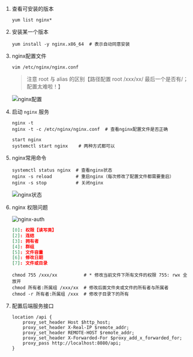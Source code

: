 1. 查看可安装的版本

    ```shell
    yum list nginx*
    ```

2. 安装某一个版本

    ```shell
    yum install -y nginx.x86_64  # 表示自动同意安装
    ```

3. nginx配置文件

    ```shell
    vim /etc/nginx/nginx.conf
    ```
    > 注意 root 与 alias 的区别【路径配置 root /xxx/xx/ 最后一个是否有/；配置太难啦！】

    ![nginx配置](http://39.106.78.182/download/image/nginx配置.png)

4. 启动 `nginx` 服务

    ```shell
    nginx -t
    nginx -t -c /etc/nginx/nginx.conf  # 查看nginx配置文件是否正确
    
    start nginx
    systemctl start nginx    # 两种方式都可以
    ```

5. nginx常用命令

    ```shell
    systemctl status nginx  # 查看nginx状态
    nginx -s reload         # 重启nginx（每次修改了配置文件都需要重启）
    nginx -s stop           # 关闭nginx
    ```
    ![nginx状态](http://39.106.78.182/download/image/nginx状态.png)

6. nginx 权限问题

    ![nginx-auth](http://39.106.78.182/download/image/nginx-auth.png)
    ```json
    [0]: 权限【读写类】
    [2]: 连结
    [3]: 拥有者
    [4]: 群组
    [5]: 文件容量
    [6]: 修改日期
    [7]: 文件或目录
    ```
    ```shell
    chmod 755 /xxx/xx          # * 修改当前文件下所有文件的权限 755: rwx 全放开
    chmod 所有者:所属组 /xxx/xx  # 修改后面文件夹或文件的所有者与所属者
    chmod -r 所有者:所属组 /xxx  # 修改子目录下的所有
    ```

7. 配置后端服务接口

    ```shell
    location /api {
        proxy_set_header Host $http_host;
        proxy_set_header X-Real-IP $remote_addr;
        proxy_set_header REMOTE-HOST $remote_addr;
        proxy_set_header X-Forwarded-For $proxy_add_x_forwarded_for;
        proxy_pass http://localhost:8080/api;
    }
    ```

